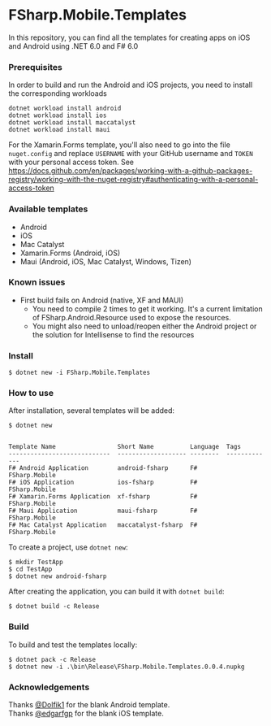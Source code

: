 # FSharp.Mobile.Templates

In this repository, you can find all the templates for creating apps on iOS and Android using .NET 6.0 and F# 6.0

### Prerequisites
In order to build and run the Android and iOS projects, you need to install the corresponding workloads
```
dotnet workload install android
dotnet workload install ios
dotnet workload install maccatalyst
dotnet workload install maui
```

For the Xamarin.Forms template, you'll also need to go into the file `nuget.config` and replace `USERNAME` with your GitHub username and `TOKEN` with your personal access token.
See https://docs.github.com/en/packages/working-with-a-github-packages-registry/working-with-the-nuget-registry#authenticating-with-a-personal-access-token

### Available templates
- Android
- iOS
- Mac Catalyst
- Xamarin.Forms (Android, iOS)
- Maui (Android, iOS, Mac Catalyst, Windows, Tizen)

### Known issues

- First build fails on Android (native, XF and MAUI)
  - You need to compile 2 times to get it working. It's a current limitation of FSharp.Android.Resource used to expose the resources.
  - You might also need to unload/reopen either the Android project or the solution for Intellisense to find the resources

### Install

```
$ dotnet new -i FSharp.Mobile.Templates
```

### How to use

After installation, several templates will be added:

```
$ dotnet new


Template Name                 Short Name          Language  Tags         
----------------------------  ------------------- --------  -------------
F# Android Application        android-fsharp      F#        FSharp.Mobile
F# iOS Application            ios-fsharp          F#        FSharp.Mobile
F# Xamarin.Forms Application  xf-fsharp           F#        FSharp.Mobile
F# Maui Application           maui-fsharp         F#        FSharp.Mobile
F# Mac Catalyst Application   maccatalyst-fsharp  F#        FSharp.Mobile
```

To create a project, use `dotnet new`:

```
$ mkdir TestApp
$ cd TestApp
$ dotnet new android-fsharp
```

After creating the application, you can build it with `dotnet build`:

```
$ dotnet build -c Release
```

### Build

To build and test the templates locally:

```
$ dotnet pack -c Release
$ dotnet new -i .\bin\Release\FSharp.Mobile.Templates.0.0.4.nupkg
```

### Acknowledgements

Thanks [@Dolfik1](https://github.com/Dolfik1) for the blank Android template.  
Thanks [@edgarfgp](https://github.com/edgarfgp) for the blank iOS template.
